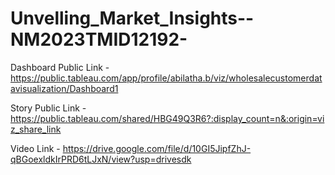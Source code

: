 # Unvelling_Market_Insights--NM2023TMID12192-



Dashboard Public Link -https://public.tableau.com/app/profile/abilatha.b/viz/wholesalecustomerdatavisualization/Dashboard1

Story Public Link - https://public.tableau.com/shared/HBG49Q3R6?:display_count=n&:origin=viz_share_link

Video Link - https://drive.google.com/file/d/10GI5JipfZhJ-qBGoexldkIrPRD6tLJxN/view?usp=drivesdk
